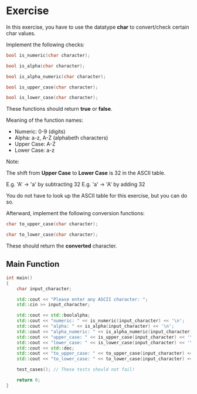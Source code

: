 # Exercise

In this exercise, you have to use the datatype **char** to convert/check certain char values.

Implement the following checks:

```cpp
bool is_numeric(char character);

bool is_alpha(char character);

bool is_alpha_numeric(char character);

bool is_upper_case(char character);

bool is_lower_case(char character);
```

These functions should return **true** or **false**.

Meaning of the function names:

- Numeric: 0-9 (digits)
- Alpha: a-z, A-Z (alphabeth characters)
- Upper Case: A-Z
- Lower Case: a-z

Note:

The shift from **Upper Case** to **Lower Case** is 32 in the ASCII table.  

E.g. 'A' -> 'a' by subtracting 32
E.g. 'a' -> 'A' by adding 32

You do not have to look up the ASCII table for this exercise, but you can do so.

Afterward, implement the following conversion functions:

```cpp
char to_upper_case(char character);

char to_lower_case(char character);
```

These should return the **converted** character.

## Main Function

```cpp
int main()
{
    char input_character;

    std::cout << "Please enter any ASCII character: ";
    std::cin >> input_character;

    std::cout << std::boolalpha;
    std::cout << "numeric: " << is_numeric(input_character) << '\n';
    std::cout << "alpha: " << is_alpha(input_character) << '\n';
    std::cout << "alpha_numeric: " << is_alpha_numeric(input_character) << '\n';
    std::cout << "upper_case: " << is_upper_case(input_character) << '\n';
    std::cout << "lower_case: " << is_lower_case(input_character) << '\n';
    std::cout << std::dec;
    std::cout << "to_upper_case: " << to_upper_case(input_character) << '\n';
    std::cout << "to_lower_case: " << to_lower_case(input_character) << '\n';

    test_cases(); // These tests should not fail!

    return 0;
}
```
